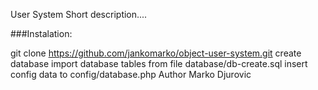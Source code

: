 User System
Short description....

###Instalation:

git clone https://github.com/jankomarko/object-user-system.git
create database
import database tables from file database/db-create.sql
insert config data to config/database.php
Author
Marko Djurovic
